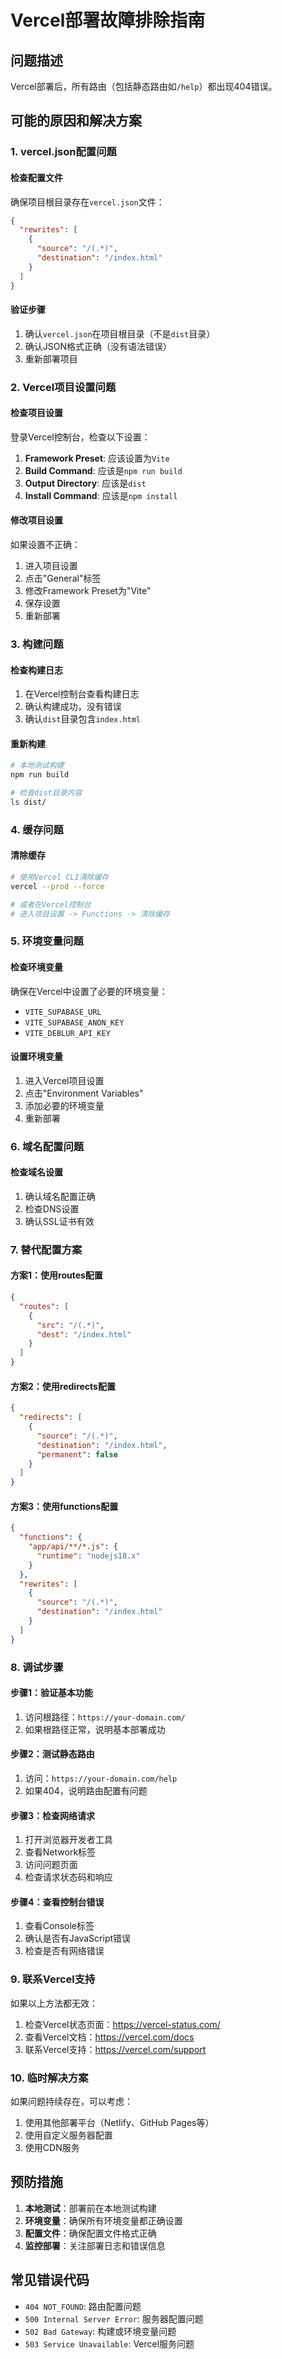 # Vercel部署故障排除指南

## 问题描述
Vercel部署后，所有路由（包括静态路由如`/help`）都出现404错误。

## 可能的原因和解决方案

### 1. vercel.json配置问题

#### 检查配置文件
确保项目根目录存在`vercel.json`文件：
```json
{
  "rewrites": [
    {
      "source": "/(.*)",
      "destination": "/index.html"
    }
  ]
}
```

#### 验证步骤
1. 确认`vercel.json`在项目根目录（不是`dist`目录）
2. 确认JSON格式正确（没有语法错误）
3. 重新部署项目

### 2. Vercel项目设置问题

#### 检查项目设置
登录Vercel控制台，检查以下设置：

1. **Framework Preset**: 应该设置为`Vite`
2. **Build Command**: 应该是`npm run build`
3. **Output Directory**: 应该是`dist`
4. **Install Command**: 应该是`npm install`

#### 修改项目设置
如果设置不正确：
1. 进入项目设置
2. 点击"General"标签
3. 修改Framework Preset为"Vite"
4. 保存设置
5. 重新部署

### 3. 构建问题

#### 检查构建日志
1. 在Vercel控制台查看构建日志
2. 确认构建成功，没有错误
3. 确认`dist`目录包含`index.html`

#### 重新构建
```bash
# 本地测试构建
npm run build

# 检查dist目录内容
ls dist/
```

### 4. 缓存问题

#### 清除缓存
```bash
# 使用Vercel CLI清除缓存
vercel --prod --force

# 或者在Vercel控制台
# 进入项目设置 -> Functions -> 清除缓存
```

### 5. 环境变量问题

#### 检查环境变量
确保在Vercel中设置了必要的环境变量：
- `VITE_SUPABASE_URL`
- `VITE_SUPABASE_ANON_KEY`
- `VITE_DEBLUR_API_KEY`

#### 设置环境变量
1. 进入Vercel项目设置
2. 点击"Environment Variables"
3. 添加必要的环境变量
4. 重新部署

### 6. 域名配置问题

#### 检查域名设置
1. 确认域名配置正确
2. 检查DNS设置
3. 确认SSL证书有效

### 7. 替代配置方案

#### 方案1：使用routes配置
```json
{
  "routes": [
    {
      "src": "/(.*)",
      "dest": "/index.html"
    }
  ]
}
```

#### 方案2：使用redirects配置
```json
{
  "redirects": [
    {
      "source": "/(.*)",
      "destination": "/index.html",
      "permanent": false
    }
  ]
}
```

#### 方案3：使用functions配置
```json
{
  "functions": {
    "app/api/**/*.js": {
      "runtime": "nodejs18.x"
    }
  },
  "rewrites": [
    {
      "source": "/(.*)",
      "destination": "/index.html"
    }
  ]
}
```

### 8. 调试步骤

#### 步骤1：验证基本功能
1. 访问根路径：`https://your-domain.com/`
2. 如果根路径正常，说明基本部署成功

#### 步骤2：测试静态路由
1. 访问：`https://your-domain.com/help`
2. 如果404，说明路由配置有问题

#### 步骤3：检查网络请求
1. 打开浏览器开发者工具
2. 查看Network标签
3. 访问问题页面
4. 检查请求状态码和响应

#### 步骤4：查看控制台错误
1. 查看Console标签
2. 确认是否有JavaScript错误
3. 检查是否有网络错误

### 9. 联系Vercel支持

如果以上方法都无效：
1. 检查Vercel状态页面：https://vercel-status.com/
2. 查看Vercel文档：https://vercel.com/docs
3. 联系Vercel支持：https://vercel.com/support

### 10. 临时解决方案

如果问题持续存在，可以考虑：
1. 使用其他部署平台（Netlify、GitHub Pages等）
2. 使用自定义服务器配置
3. 使用CDN服务

## 预防措施

1. **本地测试**：部署前在本地测试构建
2. **环境变量**：确保所有环境变量都正确设置
3. **配置文件**：确保配置文件格式正确
4. **监控部署**：关注部署日志和错误信息

## 常见错误代码

- `404 NOT_FOUND`: 路由配置问题
- `500 Internal Server Error`: 服务器配置问题
- `502 Bad Gateway`: 构建或环境变量问题
- `503 Service Unavailable`: Vercel服务问题 